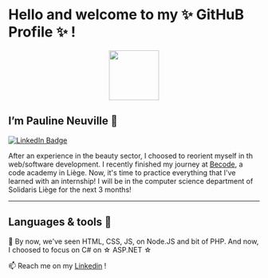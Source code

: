 

 # Hello and welcome to my ✨ GitHuB Profile ✨ ! 

 
<div id="header" align="center">
  <img src="https://media.giphy.com/media/WIQ0N0OUvei1OW1h9Z/giphy.gif" width="100"/>
</div>


## I’m Pauline Neuville 👋

<div id="badges">
  <a href="https://www.linkedin.com/in/pauline-n-871107141/">
    <img src="https://img.shields.io/badge/LinkedIn-blue?style=for-the-badge&logo=linkedin&logoColor=white" alt="LinkedIn Badge"/>
  </a>
</div>


After an experience in the beauty sector, I choosed to reorient myself in th web/software development.
I recently finished my journey at [Becode](https://becode.org/), a code academy in Liège.
Now, it's time to practice everything that I've learned with an internship!
I will be in the computer science department of Solidaris Liège for the next 3 months!

----

 

##  Languages & tools 🧰

👀 By now, we've seen HTML, CSS, JS, on Node.JS and bit of PHP. And now, I choosed to focus on C# on ☆ ASP.NET ☆ 

📫 Reach me on my [Linkedin](https://www.linkedin.com/in/pauline-n-871107141/) !

